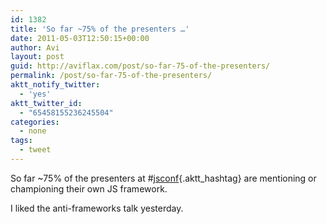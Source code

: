 ```yaml
---
id: 1382
title: 'So far ~75% of the presenters …'
date: 2011-05-03T12:50:15+00:00
author: Avi
layout: post
guid: http://aviflax.com/post/so-far-75-of-the-presenters/
permalink: /post/so-far-75-of-the-presenters/
aktt_notify_twitter:
  - 'yes'
aktt_twitter_id:
  - "65458155236245504"
categories:
  - none
tags:
  - tweet
---
```

So far ~75% of the presenters at #[jsconf](http://search.twitter.com/search?q=%23jsconf){.aktt_hashtag} are mentioning or championing their own JS framework.

I liked the anti-frameworks talk yesterday.